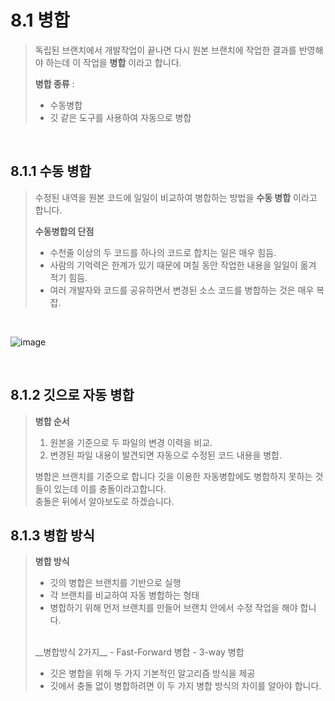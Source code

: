8.1 병합
========
> 독립된 브랜치에서 개발작업이 끝나면 다시 원본 브랜치에 작업한 결과를 반영해야 하는데 이 작업을 __병합__ 이라고 합니다.  
>   
> __병합 종류__ :  
> - 수동병합
> - 깃 같은 도구를 사용하여 자동으로 병합
<br>

8.1.1 수동 병합
------
> 수정된 내역을 원본 코드에 일일이 비교하여 병합하는 방법을 __수동 병합__ 이라고 합니다.  
>   
> __수동병합의 단점__  
>  - 수천줄 이상의 두 코드를 하나의 코드로 합치는 일은 매우 힘듬.  
>  - 사람의 기억력은 한계가 있기 때문에 며칠 동안 작업한 내용을 일일이 옮겨 적기 힘듬.  
>  - 여러 개발자와 코드를 공유하면서 변경된 소스 코드를 병합하는 것은 매우 복잡. 

<br>

![image](https://user-images.githubusercontent.com/115628899/200609921-c0e9af7d-b34c-4062-8e7c-4bdce94e19d3.png)  

<br>

8.1.2 깃으로 자동 병합
----------------------
> __병합 순서__  
> 1. 원본을 기준으로 두 파일의 변경 이력을 비교.  
> 2. 변경된 파일 내용이 발견되면 자동으로 수정된 코드 내용을 병합.  
>  
> 병합은 브랜치를 기준으로 합니다
> 깃을 이용한 자동병합에도 병합하지 못하는 것들이 있는데 이를 충돌이라고합니다.  
> 충돌은 뒤에서 알아보도로 하겠습니다.
  
8.1.3 병합 방식
----------------
> __병합 방식__
> - 깃의 병합은 브랜치를 기반으로 실행    
> - 각 브랜치를 비교하여 자동 병합하는 형태 
> - 병합하기 위해 먼저 브랜치를 만들어 브랜치 안에서 수정 작업을 해야 합니다.  
> <br>
> __병합방식 2가지__
> - Fast-Forward 병합  
> - 3-way 병합   
> <br>
> 
> - 깃은 병합을 위해 두 가지 기본적인 알고리즘 방식을 제공  
> - 깃에서 충돌 없이 병합하려면 이 두 가지 병합 방식의 차이를 알아야 합니다.  










